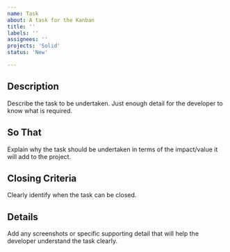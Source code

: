 ```yaml
---
name: Task
about: A task for the Kanban
title: ''
labels: ''
assignees: ''
projects: 'Solid'
status: 'New'

---
```

## Description

Describe the task to be undertaken. Just enough detail for the
developer to know what is required.

## So That

Explain why the task should be undertaken in terms of the impact/value
it will add to the project.

## Closing Criteria

Clearly identify when the task can be closed.

## Details

Add any screenshots or specific supporting detail that will help the
developer understand the task clearly.
